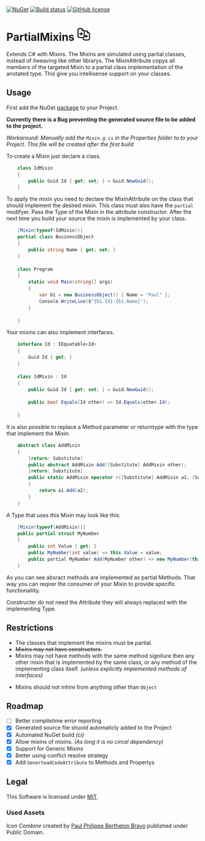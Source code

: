 [![NuGet](https://img.shields.io/nuget/v/PartialMixin.svg?style=flat-square)](https://www.nuget.org/packages/PartialMixin/)
[![Build status](https://ci.appveyor.com/api/projects/status/u5b72juufb2gxve3?svg=true)](https://ci.appveyor.com/project/LokiMidgard/partialmixins)
[![GitHub license](https://img.shields.io/github/license/LokiMidgard/PartialMixins.svg?style=flat-squar)](https://tldrlegal.com/license/mit-license#summary)


# PartialMixins <img src="https://raw.githubusercontent.com/LokiMidgard/PartialMixins/master/combine.png" width="35px" height="35px" />
Extends C# with Mixins. The Mixins are simulated using partial classes, instead of ilweaving like other
librarys. The MixinAttribute copys all members of the targeted Mixin to a partial class implementation
of the anotated type. This give you intellisense support on your classes.

## Usage

First add the NuGet [package](https://www.nuget.org/packages/PartialMixin/) to your Project.

**Currently there is a Bug preventing the generated source file to be added to the project.**

_Workaround: Manually add the ```Mixin.g.cs``` in the Properties folder to to your Project. This file will be created after the first build_

To create a Mixin just declare a class.

```c#
    class IdMixin
    {
        public Guid Id { get; set; } = Guid.NewGuid();
    }
```

To apply the mixin you need to declare the MixinAttribute on the class that should implement the desired
mixin. This class must also have the ```partial``` modifyer. Pass the Type of the Mixin in the attribute
constructor. After the next time you build your source the mixin is implemented by your class. 

```c#
    [Mixin(typeof(IdMixin))]
    partial class BusinessObject
    {
        public string Name { get; set; }
    }

    class Program
    {
        static void Main(string[] args)
        {
            var b1 = new BusinessObject() { Name = "Paul" };
            Console.WriteLine($"{b1.Id}:{b1.Name}");
        }

    }
```

Your mixins can also implement interfaces. 

```c#
    interface Id : IEquatable<Id>
    {
        Guid Id { get; }
    }

    class IdMixin : Id
    {
        public Guid Id { get; set; } = Guid.NewGuid();

        public bool Equals(Id other) => Id.Equals(other.Id);

    }
```

It is also possible to replace a Method parameter or returntype with the type that implement the Mixin.
```c#
    abstract class AddMixin
    {
        [return: Substitute]
        public abstract AddMixin Add([Substitute] AddMixin other);
        [return: Substitute]
        public static AddMixin operator +([Substitute] AddMixin a1, [Substitute] AddMixin a2)
        {
            return a1.Add(a2);
        }
    }
```

A Type that uses this Mixin may look like this:
```c#
    [Mixin(typeof(AddMixin))]
    public partial struct MyNumber
    {
        public int Value { get; }
        public MyNumber(int value) => this.Value = value;
        public partial MyNumber Add(MyNumber other) => new MyNumber(this.Value + other.Value);
    }

```

As you can see absract methods are implemented as partial Methods. That way you can reqirer the consumer of
your Mixin to provide specific functionallity.

Constructer do not need the Attribute they will always replaced with the implementing Type.


## Restrictions
+ The classes that implement the mixins must be partial. 
+ ~~Mixins may not have constructors.~~
+ Mixins may not have methods with the same method signiture then any other mixin that is
  implemented by the same class, or any method of the implementing class itself. _(unless explicitly
  implemented methods of interfaces)_  
* Mixins should not inhire from anything other than ```Object```
 

## Roadmap
- [ ] Better compiletime error reporting
- [x] Generated source file shuold automaticly added to the Project 
- [x] Automated NuGet build _(ci)_
- [x] Allow mixins of mixins. _(As long it is no circal dependency)_
- [x] Support for Generic Mixins
- [x] Better using conflict resolve strategy
- [x] Add ```GenerteadCodeAttribute``` to Methods and Propertys

## Legal 
This Software is licensed under [MIT](https://tldrlegal.com/license/mit-license#summary).

### Used Assets
Icon *Combine* created by [Paul Philippe Berthelon Bravo](https://thenounproject.com/paulberthelon) published under Public Domain.
